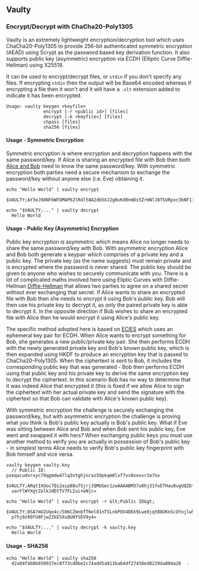 ## Vaulty
### Encrypt/Decrypt with ChaCha20-Poly1305

Vaulty is an extremely lightweight encryption/decryption tool which uses ChaCha20-Poly1305 to provide 256-bit authenticated symmetric encryption (AEAD) using Scrypt as the password based key derivation function. It also supports public key (asymmetric) encryption via ECDH (Elliptic Curve Diffie-Hellman) using X25519.

It can be used to encrypt/decrypt files, or `stdin` if you don't specify any files. If encrypting `stdin` then the output will be Base64 encoded whereas if encrypting a file then it won't and it will have a `.vlt` extension added to indicate it has been encrypted.

```
Usage: vaulty keygen <keyfile>
              encrypt [-r <public id>] [files]
              decrypt [-k <keyfile>] [files]
              chpass [files]
              sha256 [files]
```

#### Usage - Symmetric Encryption

Symmetric encryption is where encryption and decryption happens with the same password/key. If Alice is sharing an encrypted file with Bob then both [Alice and Bob](https://en.wikipedia.org/wiki/Alice_and_Bob) need to know the same password/key. With symmetric encryption both parties need a secure mechanism to exchange the password/key without anyone else (i.e. Eve) obtaining it.

```
echo "Hello World" | vaulty encrypt
  $VAULTY;AY3eJ98NF6WFDMAP62lRdl58A2db5XJ2gNvKd0nmDs5ZrmNlJ8TSURpxc3bNF1iGw77dHA==

echo "$VAULTY;..." | vaulty decrypt
  Hello World
```

#### Usage - Public Key (Asymmetric) Encryption

Public key encryption is asymmetric which means Alice no longer needs to share the same password/key with Bob. With asymmetric encryption Alice and Bob both generate a keypair which comprises of a private key and a public key. The private key (as the name suggests) must remain private and is encrypted where the password is never shared. The public key should be given to anyone who wishes to securely communicate with you. There is a lot of complicated maths involved here using Eliptic Curves with Diffie-Hellman [Diffie-Hellman](https://en.wikipedia.org/wiki/Diffie%E2%80%93Hellman_key_exchange) that allows two parties to agree on a shared secret without ever exchanging that secret. If Alice wants to share an encrypted file with Bob then she needs to encrypt it using Bob's public key. Bob will then use his private key to decrypt it, as only the paired private key is able to decrypt it. In the opposite direction if Bob wishes to share an encrypted file with Alice then he would encrypt it using Alice's public key.

The specific method adopted here is based on [ECIES](https://en.wikipedia.org/wiki/Integrated_Encryption_Scheme) which uses an ephemeral key pair for ECDH. When Alice wants to encrypt something for Bob, she generates a new public/private key pair. She then performs ECDH with the newly generated private key and Bob's known public key, which is then expanded using HKDF to produce an encryption key that is passed to ChaCha20-Poly1305. When the ciphertext is sent to Bob, it includes the corresponding public key that was generated - Bob then performs ECDH using that public key and his private key to derive the same encryption key to decrypt the ciphertext. In this scenario Bob has no way to determine that it was indeed Alice that encrypted it (this is fixed if we allow Alice to sign the ciphertext with her actual private key and send the signature with the ciphertext so that Bob can validate with Alice's known public key).

With symmetric encryption the challenge is securely exchanging the password/key, but with asymmetric encryption the challenge is proving what you think is Bob's public key actually is Bob's public key. What if Eve was sitting between Alice and Bob and when Bob sent his public key, Eve went and swapped it with hers? When exchanging public keys you must use another method to verify you are actually in possession of Bob's public key - in simplest terms Alice needs to verify Bob's public key fingerprint with Bob himself and vice versa.

```
vaulty keygen vaulty.key
  // Public ID: pzeqacudvrxyc79qgmdw47lq3vtghjnraz59pkqm8lxf7vs0xexsr3a7nx
  $VAULTY;ARqtIXUoc7Qi2aip88u7SjrjJQMUGec1zwAAAABM37u0hj31foETHau8vgUQZbfm13ln76nQ
  uarFlWYXgtZolkJdDtTV7FLIui+eNjc=

echo "Hello World" | vaulty encrypt -r &lt;Public ID&gt;
  $VAULTY;8SA7mU2Uqe4c/506CZmnbfT6el81nTSLnbPOV4DEk9Lwe8jqtB8UKnScUYojlw5MHtR2R1lF
  p7hj0z80fU8Fjw2ZkESXuQUHYSEV9y4=

echo "$VAULTY;..." | vaulty decrypt -k vaulty.key
  Hello World
```

#### Usage - SHA256

```
echo "Hello World" | vaulty sha256
  d2a84f4b8b650937ec8f73cd8be2c74add5a911ba64df27458ed8229da804a26  -
```

